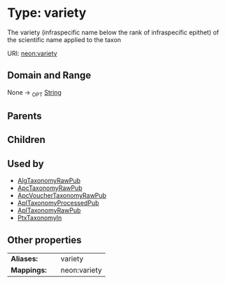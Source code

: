 
# Type: variety


The variety (infraspecific name below the rank of infraspecific epithet) of the scientific name applied to the taxon

URI: [neon:variety](https://data.neonscience.org/variety)


## Domain and Range

None ->  <sub>OPT</sub> [String](types/String.md)

## Parents


## Children


## Used by

 * [AlgTaxonomyRawPub](AlgTaxonomyRawPub.md)
 * [ApcTaxonomyRawPub](ApcTaxonomyRawPub.md)
 * [ApcVoucherTaxonomyRawPub](ApcVoucherTaxonomyRawPub.md)
 * [AplTaxonomyProcessedPub](AplTaxonomyProcessedPub.md)
 * [AplTaxonomyRawPub](AplTaxonomyRawPub.md)
 * [PtxTaxonomyIn](PtxTaxonomyIn.md)

## Other properties

|  |  |  |
| --- | --- | --- |
| **Aliases:** | | variety |
| **Mappings:** | | neon:variety |

